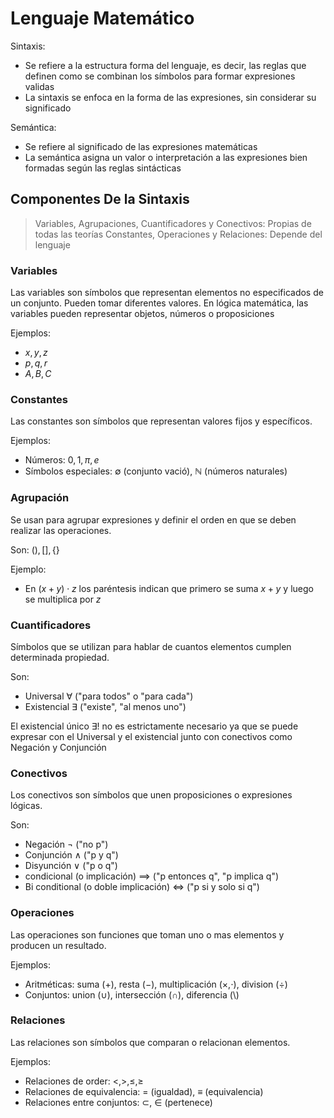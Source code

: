 # Lenguaje Matemático

Sintaxis:

- Se refiere a la estructura forma del lenguaje, es decir, las reglas que definen como se combinan los símbolos para formar expresiones validas
- La sintaxis se enfoca en la forma de las expresiones, sin considerar su significado

Semántica:

- Se refiere al significado de las expresiones matemáticas
- La semántica asigna un valor o interpretación a las expresiones bien formadas
  según las reglas sintácticas

## Componentes De la Sintaxis

> Variables, Agrupaciones, Cuantificadores y Conectivos: Propias de todas las teorías
> Constantes, Operaciones y Relaciones: Depende del lenguaje

### Variables

Las variables son símbolos que representan elementos no especificados de un conjunto. Pueden tomar diferentes valores. En lógica matemática, las variables pueden representar objetos, números o proposiciones

Ejemplos:

- $x,y,z$
- $p,q,r$
- $A,B,C$

### Constantes

Las constantes son símbolos que representan valores fijos y específicos.

Ejemplos:

- Números: $0,1,\pi,e$
- Símbolos especiales: $\emptyset$ (conjunto vació), $\mathbb{N}$ (números
  naturales)

### Agrupación

Se usan para agrupar expresiones y definir el orden en que se deben realizar las operaciones.

Son: $(),[],\{\}$

Ejemplo:

- En $(x + y) \cdot z$ los paréntesis indican que primero se suma $x + y$ y
  luego se multiplica por $z$

### Cuantificadores

Símbolos que se utilizan para hablar de cuantos elementos cumplen determinada propiedad.

Son:

- Universal $\forall$ ("para todos" o "para cada")
- Existencial $\exists$ ("existe", "al menos uno")

El existencial único $\exists!$ no es estrictamente necesario ya que se puede expresar con el Universal y el existencial junto con conectivos como Negación y Conjunción

### Conectivos

Los conectivos son símbolos que unen proposiciones o expresiones lógicas. 

Son:

- Negación $\lnot$ ("no p")
- Conjunción $\land$ ("p y q")
- Disyunción $\lor$ ("p o q")
- condicional (o implicación) $\implies$ ("p entonces q", "p implica q")
- Bi conditional (o doble implicación) $\iff$ ("p si y solo si q")

### Operaciones

Las operaciones son funciones que toman uno o mas elementos y producen un resultado.

Ejemplos:

- Aritméticas: suma ($+$), resta ($-$), multiplicación ($\times$,$\cdot$),
  division ($\div$)
- Conjuntos: union ($\cup$), intersección ($\cap$), diferencia ($\setminus$)

### Relaciones

Las relaciones son símbolos que comparan o relacionan elementos.

Ejemplos:

- Relaciones de order: $<, >, \leq,\geq$
- Relaciones de equivalencia: $=$ (igualdad), $\equiv$ (equivalencia)
- Relaciones entre conjuntos: $\subset$, $\in$ (pertenece)
